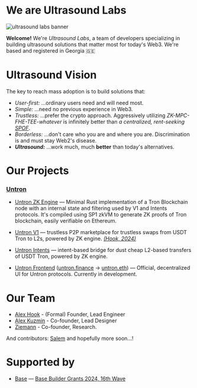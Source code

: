# We are Ultrasound Labs

![ultrasound labs banner](https://github.com/user-attachments/assets/bfccc0d5-d3bf-40fa-84a0-783732a451dd)

**Welcome!** We're *Ultrasound Labs*, a team of developers specializing in building ultrasound solutions that matter most for today's Web3. We're based and registered in Georgia 🇬🇪

# Ultrasound Vision

The key to reach mass adoption is to build solutions that:
- *User-first:* ...ordinary users need and will need most.
- *Simple:* ...need no previous experience in Web3.
- *Trustless:* ...prefer the crypto approach. Aggressively utilizing *ZK-MPC-FHE-TEE-whatever* is infinitely better than *a centralized, rent-seeking [SPOF](https://en.wikipedia.org/wiki/Single_point_of_failure)*.
- *Borderless:* ...don't care who you are and where you are. Discrimination is and must stay Web2's disease.
- ***Ultrasound:*** ...work much, much **better** than today's alternatives.

# Our Projects

### [Untron](https://x.com/untronfi)

- [Untron ZK Engine](https://github.com/ultrasoundlabs/untron/) — Minimal Rust implementation of a Tron Blockchain node with an internal state and filtering used by V1 and Intents protocols. It's compiled using SP1 zkVM to generate ZK proofs of Tron blockchain, easily verifiable on Ethereum.

- [Untron V1](https://github.com/ultrasoundlabs/untron-v1/) — trustless P2P marketplace for trustless swaps from USDT Tron to L2s, powered by ZK engine. [*(Hook, 2024)*](https://ethresear.ch/t/p2p-zk-light-client-bridge-between-tron-and-ethereum-l2s/19931)

- [Untron Intents](https://github.com/ultrasoundlabs/untron-intents/) — intent-based bridge for dust cheap L2-based transfers of USDT Tron, powered by ZK engine.

- [Untron Frontend](https://github.com/ultrasoundlabs/untron-frontend/) ([untron.finance](https://untron.finance) -> [untron.eth](https://untron.eth.limo)) — Official, decentralized UI for Untron protocols. Currently in development.

# Our Team

- [Alex Hook](https://github.com/alexhooketh) - (Formal) Founder, Lead Engineer
- [Alex Kuzmin](https://github.com/apkuzmin) - Co-founder, Lead Designer
- [Ziemann](https://github.com/ziemen4) - Co-founder, Research.

And contributors: [Salem](https://github.com/olaoyesalem) and hopefully more soon...!

# Supported by

- [Base](https://base.org) — [Base Builder Grants 2024, 16th Wave](https://x.com/base/status/1828566637714551173)
